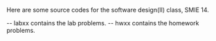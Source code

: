 Here are some source codes for the software design(II) class, SMIE 14.

-- labxx contains the lab problems.
-- hwxx contains the homework problems.
